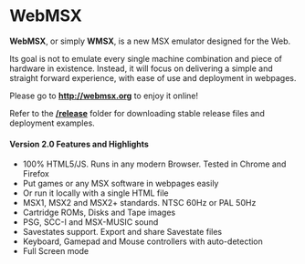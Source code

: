 # WebMSX

**WebMSX**, or simply **WMSX**, is a new MSX emulator designed for the Web.

Its goal is not to emulate every single machine combination and piece of hardware in existence. 
Instead, it will focus on delivering a simple and straight forward experience, with ease of use and deployment in webpages.

Please go to **http://webmsx.org** to enjoy it online!

Refer to the [**/release**](https://github.com/ppeccin/WebMSX/tree/master/release) folder for downloading stable release files and deployment examples.

#### Version 2.0 Features and Highlights

- 100% HTML5/JS. Runs in any modern Browser. Tested in Chrome and Firefox
- Put games or any MSX software in webpages easily
- Or run it locally with a single HTML file
- MSX1, MSX2 and MSX2+ standards. NTSC 60Hz or PAL 50Hz
- Cartridge ROMs, Disks and Tape images
- PSG, SCC-I and MSX-MUSIC sound
- Savestates support. Export and share Savestate files
- Keyboard, Gamepad and Mouse controllers with auto-detection
- Full Screen mode
